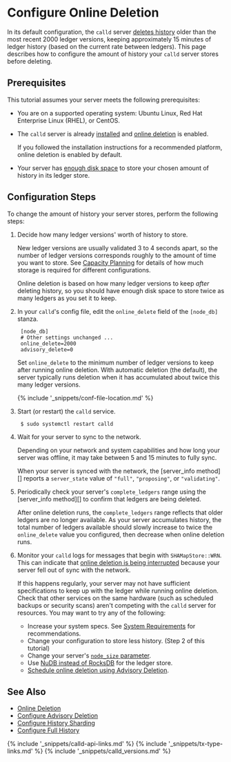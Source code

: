 # Configure Online Deletion

In its default configuration, the `calld` server [deletes history](online-deletion.html) older than the most recent 2000 ledger versions, keeping approximately 15 minutes of ledger history (based on the current rate between ledgers). This page describes how to configure the amount of history your `calld` server stores before deleting.

## Prerequisites

This tutorial assumes your server meets the following prerequisites:

- You are on a supported operating system: Ubuntu Linux, Red Hat Enterprise Linux (RHEL), or CentOS.

- The `calld` server is already [installed](install-calld.html) and [online deletion](online-deletion.html) is enabled.

    If you followed the installation instructions for a recommended platform, online deletion is enabled by default.

- Your server has [enough disk space](capacity-planning.html) to store your chosen amount of history in its ledger store.


## Configuration Steps

To change the amount of history your server stores, perform the following steps:

1. Decide how many ledger versions' worth of history to store.

    New ledger versions are usually validated 3 to 4 seconds apart, so the number of ledger versions corresponds roughly to the amount of time you want to store. See [Capacity Planning](capacity-planning.html) for details of how much storage is required for different configurations.

    Online deletion is based on how many ledger versions to keep _after_ deleting history, so you should have enough disk space to store twice as many ledgers as you set it to keep.

0. In your `calld`'s config file, edit the `online_delete` field of the `[node_db]` stanza.

        [node_db]
        # Other settings unchanged ...
      	online_delete=2000
      	advisory_delete=0

    Set `online_delete` to the minimum number of ledger versions to keep after running online deletion. With automatic deletion (the default), the server typically runs deletion when it has accumulated about twice this many ledger versions.

    {% include '_snippets/conf-file-location.md' %}<!--_ -->

0. Start (or restart) the `calld` service.

        $ sudo systemctl restart calld

0. Wait for your server to sync to the network.

    Depending on your network and system capabilities and how long your server was offline, it may take between 5 and 15 minutes to fully sync.

    When your server is synced with the network, the [server_info method][] reports a `server_state` value of `"full"`, `"proposing"`, or `"validating"`.

0. Periodically check your server's `complete_ledgers` range using the [server_info method][] to confirm that ledgers are being deleted.

    After online deletion runs, the `complete_ledgers` range reflects that older ledgers are no longer available. As your server accumulates history, the total number of ledgers available should slowly increase to twice the `online_delete` value you configured, then decrease when online deletion runs.

0. Monitor your `calld` logs for messages that begin with `SHAMapStore::WRN`. This can indicate that [online deletion is being interrupted](online-deletion.html#interrupting-online-deletion) because your server fell out of sync with the network.

    If this happens regularly, your server may not have sufficient specifications to keep up with the ledger while running online deletion. Check that other services on the same hardware (such as scheduled backups or security scans) aren't competing with the `calld` server for resources. You may want to try any of the following:

    - Increase your system specs. See [System Requirements](system-requirements.html) for recommendations.
    - Change your configuration to store less history. (Step 2 of this tutorial)
    - Change your server's [`node_size` parameter](capacity-planning.html).
    - Use [NuDB instead of RocksDB](capacity-planning.html) for the ledger store.
    - [Schedule online deletion using Advisory Deletion](configure-advisory-deletion.html).


## See Also

- [Online Deletion](online-deletion.html)
- [Configure Advisory Deletion](configure-advisory-deletion.html)
- [Configure History Sharding](configure-history-sharding.html)
- [Configure Full History](configure-full-history.html)


<!--{# common link defs #}-->
{% include '_snippets/calld-api-links.md' %}
{% include '_snippets/tx-type-links.md' %}
{% include '_snippets/calld_versions.md' %}

